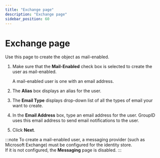 ```yaml
---
title: "Exchange page"
description: "Exchange page"
sidebar_position: 60
---
```


# Exchange page

Use this page to create the object as mail-enabled.

1. Make sure that the **Mail-Enabled** check box is selected to create the user as mail-enabled.

    A mail-enabled user is one with an email address.

2. The **Alias** box displays an alias for the user.
3. The **Email Type** displays drop-down list of all the types of email your want to create.
4. In the **Email Address** box, type an email address for the user. GroupID uses this email address
   to send email notifications to the user.
5. Click **Next**.

:::note
To create a mail-enabled user, a messaging provider (such as Microsoft Exchange) must be
configured for the identity store.  
If it is not configured, the **Messaging** page is disabled.
:::
